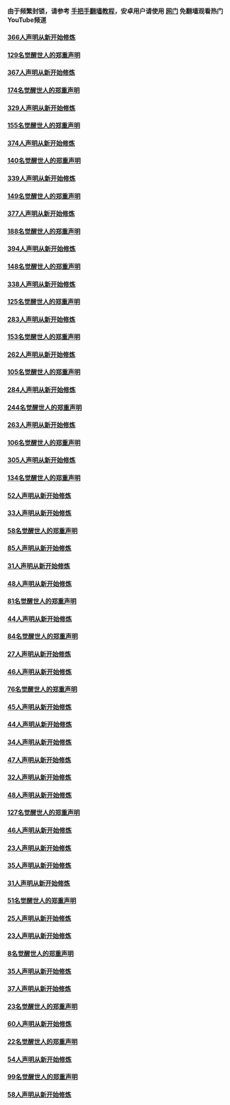 #### 由于频繁封锁，请参考 [手把手翻墙教程](https://github.com/gfw-breaker/guides/wiki/)，安卓用户请使用 [网门](https://github.com/gfw-breaker/nogfw/blob/master/dl.md?t=06100202) 免翻墙观看热门YouTube频道 

#### [366人声明从新开始修炼](../pages/91/426737.md?t=06100202) 

#### [129名觉醒世人的郑重声明](../pages/91/426736.md?t=06100202) 

#### [367人声明从新开始修炼](../pages/91/426421.md?t=06100202) 

#### [174名觉醒世人的郑重声明](../pages/91/426420.md?t=06100202) 

#### [329人声明从新开始修炼](../pages/91/426139.md?t=06100202) 

#### [155名觉醒世人的郑重声明](../pages/91/426138.md?t=06100202) 

#### [374人声明从新开始修炼](../pages/91/425811.md?t=06100202) 

#### [140名觉醒世人的郑重声明](../pages/91/425810.md?t=06100202) 

#### [339人声明从新开始修炼](../pages/91/425690.md?t=06100202) 

#### [149名觉醒世人的郑重声明](../pages/91/425689.md?t=06100202) 

#### [377人声明从新开始修炼](../pages/91/424867.md?t=06100202) 

#### [188名觉醒世人的郑重声明](../pages/91/424866.md?t=06100202) 

#### [394人声明从新开始修炼](../pages/91/423914.md?t=06100202) 

#### [148名觉醒世人的郑重声明](../pages/91/423913.md?t=06100202) 

#### [338人声明从新开始修炼](../pages/91/423540.md?t=06100202) 

#### [125名觉醒世人的郑重声明](../pages/91/423539.md?t=06100202) 

#### [283人声明从新开始修炼](../pages/91/423296.md?t=06100202) 

#### [153名觉醒世人的郑重声明](../pages/91/423295.md?t=06100202) 

#### [262人声明从新开始修炼](../pages/91/423004.md?t=06100202) 

#### [105名觉醒世人的郑重声明](../pages/91/423003.md?t=06100202) 

#### [284人声明从新开始修炼](../pages/91/422707.md?t=06100202) 

#### [244名觉醒世人的郑重声明](../pages/91/422706.md?t=06100202) 

#### [263人声明从新开始修炼](../pages/91/422553.md?t=06100202) 

#### [106名觉醒世人的郑重声明](../pages/91/422552.md?t=06100202) 

#### [305人声明从新开始修炼](../pages/91/422153.md?t=06100202) 

#### [134名觉醒世人的郑重声明](../pages/91/422152.md?t=06100202) 

#### [52人声明从新开始修炼](../pages/91/421846.md?t=06100202) 

#### [33人声明从新开始修炼](../pages/91/421804.md?t=06100202) 

#### [58名觉醒世人的郑重声明](../pages/91/421845.md?t=06100202) 

#### [85人声明从新开始修炼](../pages/91/421769.md?t=06100202) 

#### [31人声明从新开始修炼](../pages/91/421763.md?t=06100202) 

#### [48人声明从新开始修炼](../pages/91/421605.md?t=06100202) 

#### [81名觉醒世人的郑重声明](../pages/91/421656.md?t=06100202) 

#### [44人声明从新开始修炼](../pages/91/421544.md?t=06100202) 

#### [84名觉醒世人的郑重声明](../pages/91/421543.md?t=06100202) 

#### [27人声明从新开始修炼](../pages/91/421465.md?t=06100202) 

#### [46人声明从新开始修炼](../pages/91/421454.md?t=06100202) 

#### [76名觉醒世人的郑重声明](../pages/91/421453.md?t=06100202) 

#### [45人声明从新开始修炼](../pages/91/421452.md?t=06100202) 

#### [44人声明从新开始修炼](../pages/91/421422.md?t=06100202) 

#### [34人声明从新开始修炼](../pages/91/421322.md?t=06100202) 

#### [47人声明从新开始修炼](../pages/91/421264.md?t=06100202) 

#### [32人声明从新开始修炼](../pages/91/421225.md?t=06100202) 

#### [48人声明从新开始修炼](../pages/91/421202.md?t=06100202) 

#### [127名觉醒世人的郑重声明](../pages/91/421224.md?t=06100202) 

#### [46人声明从新开始修炼](../pages/91/421203.md?t=06100202) 

#### [23人声明从新开始修炼](../pages/91/421138.md?t=06100202) 

#### [35人声明从新开始修炼](../pages/91/421122.md?t=06100202) 

#### [31人声明从新开始修炼](../pages/91/421081.md?t=06100202) 

#### [51名觉醒世人的郑重声明](../pages/91/421080.md?t=06100202) 

#### [25人声明从新开始修炼](../pages/91/421020.md?t=06100202) 

#### [23人声明从新开始修炼](../pages/91/420884.md?t=06100202) 

#### [8名觉醒世人的郑重声明](../pages/91/420883.md?t=06100202) 

#### [35人声明从新开始修炼](../pages/91/420809.md?t=06100202) 

#### [37人声明从新开始修炼](../pages/91/420766.md?t=06100202) 

#### [23名觉醒世人的郑重声明](../pages/91/420765.md?t=06100202) 

#### [60人声明从新开始修炼](../pages/91/420727.md?t=06100202) 

#### [22名觉醒世人的郑重声明](../pages/91/420726.md?t=06100202) 

#### [54人声明从新开始修炼](../pages/91/420529.md?t=06100202) 

#### [99名觉醒世人的郑重声明](../pages/91/420528.md?t=06100202) 

#### [58人声明从新开始修炼](../pages/91/420198.md?t=06100202) 

